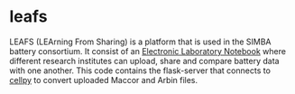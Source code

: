 # leafs
LEAFS (LEArning From Sharing) is a platform that is used in the SIMBA battery consortium. 
It consist of an [Electronic Laboratory Notebook](https://github.com/energycombined/leafs.network)  where different research institutes can upload, share and compare battery data with one another. 
This code contains the flask-server that connects to [cellpy](https://github.com/jepegit/cellpy) to convert uploaded Maccor and Arbin files.  


